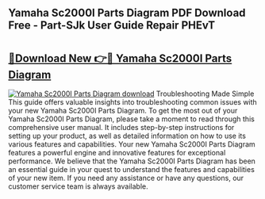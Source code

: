## Yamaha Sc2000I Parts Diagram PDF Download Free - Part-SJk User Guide Repair PHEvT

# <h2><a href="http://dfljpp0.blite.top/?on=Yamaha+Sc2000I+Parts+Diagram">🔗Download New 👉🔴 Yamaha Sc2000I Parts Diagram</a></h2>

[![Yamaha Sc2000I Parts Diagram download](https://i.imgur.com/lujVjoI.png)](http://dfljpp0.blite.top/?on=Yamaha+Sc2000I+Parts+Diagram)
Troubleshooting Made Simple This guide offers valuable insights into troubleshooting common issues with your new Yamaha Sc2000I Parts Diagram. To get the most out of your Yamaha Sc2000I Parts Diagram, please take a moment to read through this comprehensive user manual. It includes step-by-step instructions for setting up your product, as well as detailed information on how to use its various features and capabilities. Your new Yamaha Sc2000I Parts Diagram features a powerful engine and innovative features for exceptional performance. We believe that the Yamaha Sc2000I Parts Diagram has been an essential guide in your quest to understand the features and capabilities of your new item. If you need any assistance or have any questions, our customer service team is always available.
